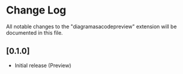 # Change Log

All notable changes to the "diagramasacodepreview" extension will be documented in this file.

## [0.1.0]
- Initial release (Preview)